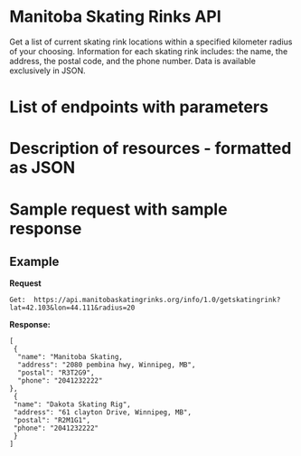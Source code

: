# Manitoba Skating Rinks API

Get a list of current skating rink locations within a specified kilometer radius of your choosing. Information for each skating rink includes: the name, the address, the postal code, and the phone number. Data is available exclusively in JSON.

# List of endpoints with parameters

# Description of resources - formatted as JSON

# Sample request with sample response


  

  

## Example

**Request**

    Get:  https://api.manitobaskatingrinks.org/info/1.0/getskatingrink?lat=42.103&lon=44.111&radius=20

**Response:**

    [
     {
      "name": "Manitoba Skating, 
      "address": "2080 pembina hwy, Winnipeg, MB",
      "postal": "R3T2G9", 
      "phone": "2041232222"
    }, 
     {
     "name": "Dakota Skating Rig",
     "address": "61 clayton Drive, Winnipeg, MB",
     "postal": "R2M1G1", 
     "phone": "2041232222" 
     }
    ]

